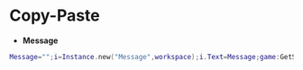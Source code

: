 # Copy-Paste
* **Message**
```lua
Message="";i=Instance.new("Message",workspace);i.Text=Message;game:GetService("Debris"):AddItem(i,string.find(Message," ")/0.5)
```
